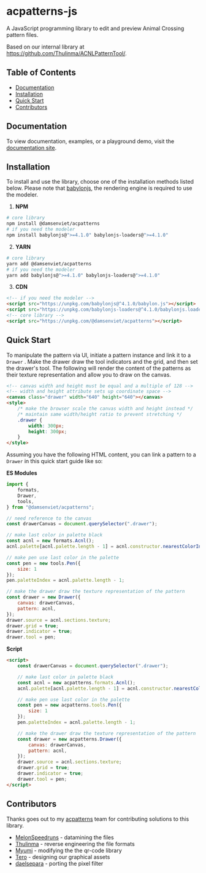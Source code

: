 # acpatterns-js

A JavaScript programming library to edit and preview Animal Crossing pattern files.

Based on our internal library at https://github.com/Thulinma/ACNLPatternTool/.

## Table of Contents

* [Documentation](#documentation)
* [Installation](#installation)
* [Quick Start](#quick-start)
* [Contributors](#contributors)

## Documentation

To view documentation, examples, or a playground demo, visit the [documentation site](https://damsenviet.github.io/acpatterns-js/).

## Installation

To install and use the library, choose one of the installation methods listed
below. Please note that [babylonjs](https://www.babylonjs.com/), the rendering
engine is required to use the modeler.

1. **NPM**

``` bash
# core library
npm install @damsenviet/acpatterns
# if you need the modeler
npm install babylonjs@">=4.1.0" babylonjs-loaders@">=4.1.0"
```

2. **YARN**

``` bash
# core library
yarn add @damsenviet/acpatterns
# if you need the modeler
yarn add babylonjs@">=4.1.0" babylonjs-loaders@">=4.1.0"
```

3. **CDN**

``` html
<!-- if you need the modeler -->
<script src="https://unpkg.com/babylonjs@^4.1.0/babylon.js"></script>
<script src="https://unpkg.com/babylonjs-loaders@^4.1.0/babylonjs.loaders.min.js"></script>
<!-- core library -->
<script src="https://unpkg.com/@damsenviet/acpatterns"></script>
```

## Quick Start

To manipulate the pattern via UI, initiate a pattern instance and link it to
a `Drawer` . Make the drawer draw the tool indicators and the grid, and then set the
drawer's tool. The following will render the content of the patterns
as their texture representation and allow you to draw on the canvas.

``` html
<!-- canvas width and height must be equal and a multiple of 128 -->
<!-- width and height attribute sets up coordinate space -->
<canvas class="drawer" width="640" height="640"></canvas>
<style>
    /* make the browser scale the canvas width and height instead */
    /* maintain same width/height ratio to prevent stretching */
    .drawer {
        width: 300px;
        height: 300px;
    }
</style>
```

Assuming you have the following HTML content, you can link a pattern to a
`Drawer` in this quick start guide like so:

**ES Modules**

``` js
import {
    formats,
    Drawer,
    tools,
} from "@damsenviet/acpatterns";

// need reference to the canvas
const drawerCanvas = document.querySelector(".drawer");

// make last color in palette black
const acnl = new formats.Acnl();
acnl.palette[acnl.palette.length - 1] = acnl.constructor.nearestColorInColorSpace("black");

// make pen use last color in the palette
const pen = new tools.Pen({
    size: 1
});
pen.paletteIndex = acnl.palette.length - 1;

// make the drawer draw the texture representation of the pattern
const drawer = new Drawer({
    canvas: drawerCanvas,
    pattern: acnl,
});
drawer.source = acnl.sections.texture;
drawer.grid = true;
drawer.indicator = true;
drawer.tool = pen;
```

**Script**

``` html
<script>
    const drawerCanvas = document.querySelector(".drawer");

    // make last color in palette black
    const acnl = new acpatterns.formats.Acnl();
    acnl.palette[acnl.palette.length - 1] = acnl.constructor.nearestColorInColorSpace("black");

    // make pen use last color in the palette
    const pen = new acpatterns.tools.Pen({
        size: 1
    });
    pen.paletteIndex = acnl.palette.length - 1;

    // make the drawer draw the texture representation of the pattern
    const drawer = new acpatterns.Drawer({
        canvas: drawerCanvas,
        pattern: acnl,
    });
    drawer.source = acnl.sections.texture;
    drawer.grid = true;
    drawer.indicator = true;
    drawer.tool = pen;
</script>
```

## Contributors

Thanks goes out to my [acpatterns](https://acpatterns.com/) team for contributing solutions to this library.

* [MelonSpeedruns](https://twitter.com/MelonSpeedruns) - datamining the files
* [Thulinma](https://github.com/Thulinma) - reverse engineering the file formats
* [Myumi](https://github.com/myumi) - modifying the the qr-code library
* [Tero](https://tero.space/) - designing our graphical assets
* [daelsepara](https://github.com/daelsepara) - porting the pixel filter
